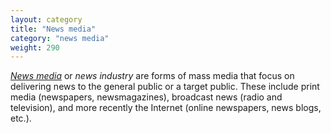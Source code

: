 ```yaml
---
layout: category
title: "News media"
category: "news media"
weight: 290
---
```


[*News media*](https://en.wikipedia.org/wiki/News_media) or *news industry* are forms of mass media that focus on delivering news to the general public or a target public. These include print media (newspapers, newsmagazines), broadcast news (radio and television), and more recently the Internet (online newspapers, news blogs, etc.).
